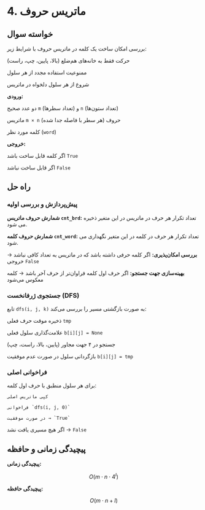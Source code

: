# 4. ماتریس حروف

## خواسته سوال
بررسی امکان ساخت یک کلمه در ماتریس حروف با شرایط زیر:

حرکت فقط به خانه‌های هم‌ضلع (بالا، پایین، چپ، راست)

ممنوعیت استفاده مجدد از هر سلول

شروع از هر سلول دلخواه در ماتریس

**ورودی‌:**

دو عدد صحیح `m` (تعداد سطرها) و `n` (تعداد ستون‌ها)

ماتریس `m × n` حروف (هر سطر با فاصله جدا شده)

کلمه مورد نظر (`word`)

**خروجی:**

اگر کلمه قابل ساخت باشد `True`

اگر قابل ساخت نباشد `False` 



## راه حل

### پیش‌پردازش و بررسی اولیه
**شمارش حروف ماتریس `cnt_brd`:** 
  تعداد تکرار هر حرف در ماتریس در این متغیر ذخیره می شود.


**شمارش حروف کلمه `cnt_word`:** 
  تعداد تکرار هر حرف در کلمه در این متغیر نگهداری می شود.


**بررسی امکان‌پذیری:**
  اگر کلمه حرفی داشته باشد که در ماتریس به تعداد کافی نباشد → خروجی `False`


**بهینه‌سازی جهت جستجو:**
    اگر حرف اول کلمه فراوان‌تر از حرف آخر باشد → کلمه معکوس می‌شود




### جستجوی ژرفانخست (DFS)
تابع `dfs(i, j, k)` به صورت بازگشتی مسیر را بررسی می‌کند:
  
  ذخیره موقت حرف فعلی `tmp`
  
  علامت‌گذاری سلول فعلی `b[i][j] = None`
  
  جستجو در ۴ جهت مجاور (پایین، بالا، راست، چپ)
  
  بازگردانی سلول در صورت عدم موفقیت `b[i][j] = tmp`

### فراخوانی اصلی

برای هر سلول منطبق با حرف اول کلمه:

    کپی ماتریس اصلی
  
    فراخوانی `dfs(i, j, 0)`
  
    در صورت موفقیت → `True`

اگر هیچ مسیری یافت نشد → `False`

## پیچیدگی زمانی و حافظه


**پیچیدگی زمانی:**

$$O(m \cdot n \cdot 4^l)$$
    
**پیچیدگی حافظه:**

$$O(m \cdot n + l)$$
